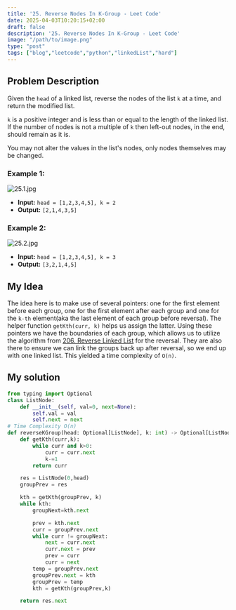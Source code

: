 ```yaml
---
title: '25. Reverse Nodes In K-Group - Leet Code'
date: 2025-04-03T10:20:15+02:00
draft: false
description: '25. Reverse Nodes In K-Group - Leet Code'
image: "/path/to/image.png"
type: "post"
tags: ["blog","leetcode","python","linkedList","hard"]
---
```

## Problem Description

Given the `head` of a linked list, reverse the nodes of the list `k` at a time, and return the modified list.

`k` is a positive integer and is less than or equal to the length of the linked list. If the number of nodes is not a multiple of `k` then left-out nodes, in the end, should remain as it is.

You may not alter the values in the list's nodes, only nodes themselves may be changed.

### Example 1:
![25.1.jpg](/images/25.1.jpg)
* **Input:** `head = [1,2,3,4,5], k = 2`
* **Output:** `[2,1,4,3,5]`
### Example 2:
![25.2.jpg](/images/25.2.jpg)
* **Input:** `head = [1,2,3,4,5], k = 3`
* **Output:** `[3,2,1,4,5]`

## My Idea

The idea here is to make use of several pointers: one for the first element before each group, one for the first element after each group and one for the `k-th` element(aka the last element of each group before reversal). The helper function `getKth(curr, k)` helps us assign the latter. Using these pointers we have the boundaries of each group, which allows us to utilize the algorithm from [206. Reverse Linked List](/posts/206.reverselinkedlist) for the reversal. They are also there to ensure we can link the groups back up after reversal, so we end up with one linked list. This yielded a time complexity of `O(n)`.
## My solution
```python
from typing import Optional
class ListNode:
    def __init__(self, val=0, next=None):
        self.val = val
        self.next = next
# Time Complexity O(n)
def reverseKGroup(head: Optional[ListNode], k: int) -> Optional[ListNode]:
    def getKth(curr,k):
        while curr and k>0:
            curr = curr.next
            k-=1
        return curr

    res = ListNode(0,head)
    groupPrev = res

    kth = getKth(groupPrev, k)
    while kth:
        groupNext=kth.next

        prev = kth.next
        curr = groupPrev.next
        while curr != groupNext:
            next = curr.next
            curr.next = prev
            prev = curr
            curr = next
        temp = groupPrev.next
        groupPrev.next = kth
        groupPrev = temp
        kth = getKth(groupPrev,k)

    return res.next

```
